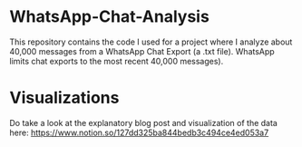 # WhatsApp-Chat-Analysis
This repository contains the code I used for a project where I analyze about 40,000 messages from a WhatsApp Chat Export (a .txt file). WhatsApp limits chat exports to the most recent 40,000 messages).

# Visualizations
Do take a look at the explanatory blog post and visualization of the data here: https://www.notion.so/127dd325ba844bedb3c494ce4ed053a7
